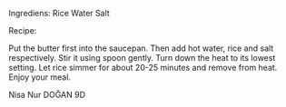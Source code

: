 Ingrediens:
Rice
Water
Salt

Recipe:

Put the butter first into the saucepan.
Then add hot water, rice and salt respectively.
Stir it using spoon gently.
Turn down the heat to its lowest setting.
Let rice simmer for about 20-25 minutes and remove from heat.
Enjoy your meal.

Nisa Nur DOĞAN 9D

